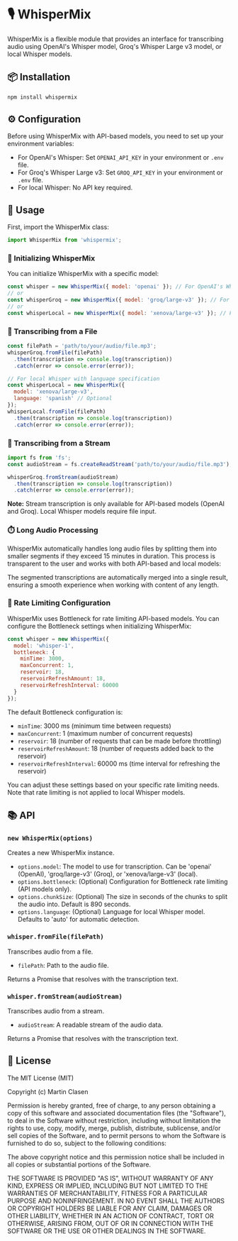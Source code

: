 # 🎙️ WhisperMix

WhisperMix is a flexible module that provides an interface for transcribing audio using OpenAI's Whisper model, Groq's Whisper Large v3 model, or local Whisper models.

## 📦 Installation

```bash
npm install whispermix
```

## ⚙️ Configuration

Before using WhisperMix with API-based models, you need to set up your environment variables:

- For OpenAI's Whisper: Set `OPENAI_API_KEY` in your environment or `.env` file.
- For Groq's Whisper Large v3: Set `GROQ_API_KEY` in your environment or `.env` file.
- For local Whisper: No API key required.

## 🚀 Usage

First, import the WhisperMix class:

```javascript
import WhisperMix from 'whispermix';
```

### 🔧 Initializing WhisperMix

You can initialize WhisperMix with a specific model:

```javascript
const whisper = new WhisperMix({ model: 'openai' }); // For OpenAI's Whisper
// or
const whisperGroq = new WhisperMix({ model: 'groq/large-v3' }); // For Groq's Whisper Large v3
// or
const whisperLocal = new WhisperMix({ model: 'xenova/large-v3' }); // For local Whisper
```

### 📄 Transcribing from a File

```javascript
const filePath = 'path/to/your/audio/file.mp3';
whisperGroq.fromFile(filePath)
  .then(transcription => console.log(transcription))
  .catch(error => console.error(error));

// For local Whisper with language specification
const whisperLocal = new WhisperMix({ 
  model: 'xenova/large-v3',
  language: 'spanish' // Optional
});
whisperLocal.fromFile(filePath)
  .then(transcription => console.log(transcription))
  .catch(error => console.error(error));
```

### 🌊 Transcribing from a Stream

```javascript
import fs from 'fs';
const audioStream = fs.createReadStream('path/to/your/audio/file.mp3');

whisperGroq.fromStream(audioStream)
  .then(transcription => console.log(transcription))
  .catch(error => console.error(error));
```

**Note:** Stream transcription is only available for API-based models (OpenAI and Groq). Local Whisper models require file input.

### ⏱️ Long Audio Processing

WhisperMix automatically handles long audio files by splitting them into smaller segments if they exceed 15 minutes in duration. This process is transparent to the user and works with both API-based and local models:

The segmented transcriptions are automatically merged into a single result, ensuring a smooth experience when working with content of any length.

### 🚦 Rate Limiting Configuration

WhisperMix uses Bottleneck for rate limiting API-based models. You can configure the Bottleneck settings when initializing WhisperMix:

```javascript
const whisper = new WhisperMix({
  model: 'whisper-1',
  bottleneck: {
    minTime: 3000,
    maxConcurrent: 1,
    reservoir: 18,
    reservoirRefreshAmount: 18,
    reservoirRefreshInterval: 60000
  }
});
```

The default Bottleneck configuration is:

- `minTime`: 3000 ms (minimum time between requests)
- `maxConcurrent`: 1 (maximum number of concurrent requests)
- `reservoir`: 18 (number of requests that can be made before throttling)
- `reservoirRefreshAmount`: 18 (number of requests added back to the reservoir)
- `reservoirRefreshInterval`: 60000 ms (time interval for refreshing the reservoir)

You can adjust these settings based on your specific rate limiting needs. Note that rate limiting is not applied to local Whisper models.

## 📚 API

### `new WhisperMix(options)`

Creates a new WhisperMix instance.

- `options.model`: The model to use for transcription. Can be 'openai' (OpenAI), 'groq/large-v3' (Groq), or 'xenova/large-v3' (local).
- `options.bottleneck`: (Optional) Configuration for Bottleneck rate limiting (API models only).
- `options.chunkSize`: (Optional) The size in seconds of the chunks to split the audio into. Default is 890 seconds.
- `options.language`: (Optional) Language for local Whisper model. Defaults to 'auto' for automatic detection.
### `whisper.fromFile(filePath)`

Transcribes audio from a file.

- `filePath`: Path to the audio file.

Returns a Promise that resolves with the transcription text.

### `whisper.fromStream(audioStream)`

Transcribes audio from a stream.

- `audioStream`: A readable stream of the audio data.

Returns a Promise that resolves with the transcription text.

## 📄 License

The MIT License (MIT)

Copyright (c) Martin Clasen

Permission is hereby granted, free of charge, to any person obtaining a copy of this software and associated documentation files (the "Software"), to deal in the Software without restriction, including without limitation the rights to use, copy, modify, merge, publish, distribute, sublicense, and/or sell copies of the Software, and to permit persons to whom the Software is furnished to do so, subject to the following conditions:

The above copyright notice and this permission notice shall be included in all copies or substantial portions of the Software.

THE SOFTWARE IS PROVIDED "AS IS", WITHOUT WARRANTY OF ANY KIND, EXPRESS OR IMPLIED, INCLUDING BUT NOT LIMITED TO THE WARRANTIES OF MERCHANTABILITY, FITNESS FOR A PARTICULAR PURPOSE AND NONINFRINGEMENT. IN NO EVENT SHALL THE AUTHORS OR COPYRIGHT HOLDERS BE LIABLE FOR ANY CLAIM, DAMAGES OR OTHER LIABILITY, WHETHER IN AN ACTION OF CONTRACT, TORT OR OTHERWISE, ARISING FROM, OUT OF OR IN CONNECTION WITH THE SOFTWARE OR THE USE OR OTHER DEALINGS IN THE SOFTWARE.